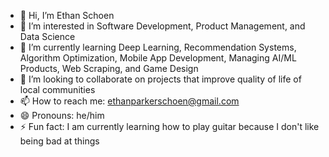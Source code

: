 - 👋 Hi, I’m Ethan Schoen
- 👀 I’m interested in Software Development, Product Management, and Data Science
- 🌱 I’m currently learning Deep Learning, Recommendation Systems, Algorithm Optimization, Mobile App Development, Managing AI/ML Products, Web Scraping, and Game Design
- 💞️ I’m looking to collaborate on projects that improve quality of life of local communities 
- 📫 How to reach me: ethanparkerschoen@gmail.com
- 😄 Pronouns: he/him
- ⚡ Fun fact: I am currently learning how to play guitar because I don't like being bad at things
